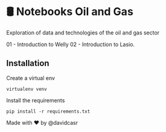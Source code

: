 # 🛢️ Notebooks Oil and Gas

Exploration of data and technologies of the oil and gas sector

01 - Introduction to Welly
02 - Introduction to Lasio.

## Installation

Create a virtual env
```
virtualenv venv
```

Install the requirements

```
pip install -r requirements.txt
```

Made with ❤️ by @davidcasr

